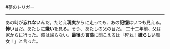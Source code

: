 #夢のトリガー

---

あの時が**忘れない**んだ。たとえ**現実**からに走っても、あの**記憶**はいつも見える。**怖い**目だ。あたしに**嫌い**を見る。そう、あたしの父の目だ。
二十二年前、父は家からに行った。彼は帰らない。**最後**の**言葉**に聞こえるは「死ね！**嫌らしい**魔女！」と言った。
